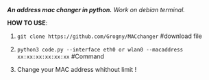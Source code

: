 
***An address mac changer in python.***
*Work on debian terminal.*



**HOW TO USE**:

1. ``git clone https://github.com/Grogny/MACchanger`` #download file 

2. ``python3 code.py --interface eth0 or wlan0 --macaddress xx:xx:xx:xx:xx:xx`` #Command

3. Change your MAC address whithout limit !
